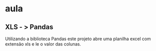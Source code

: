 # aula

## XLS - > Pandas
Utilizando a biblioteca Pandas este projeto abre uma planilha excel com extensão xls e le o valor das colunas.
